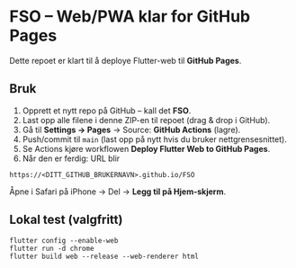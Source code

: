 # FSO – Web/PWA klar for GitHub Pages

Dette repoet er klart til å deploye Flutter-web til **GitHub Pages**.

## Bruk
1. Opprett et nytt repo på GitHub – kall det **FSO**.
2. Last opp alle filene i denne ZIP-en til repoet (drag & drop i GitHub).
3. Gå til **Settings → Pages** → Source: **GitHub Actions** (lagre).
4. Push/commit til `main` (last opp på nytt hvis du bruker nettgrensesnittet).
5. Se Actions kjøre workflowen **Deploy Flutter Web to GitHub Pages**.
6. Når den er ferdig: URL blir
```
https://<DITT_GITHUB_BRUKERNAVN>.github.io/FSO
```
Åpne i Safari på iPhone → Del → **Legg til på Hjem-skjerm**.

## Lokal test (valgfritt)
```
flutter config --enable-web
flutter run -d chrome
flutter build web --release --web-renderer html
```
